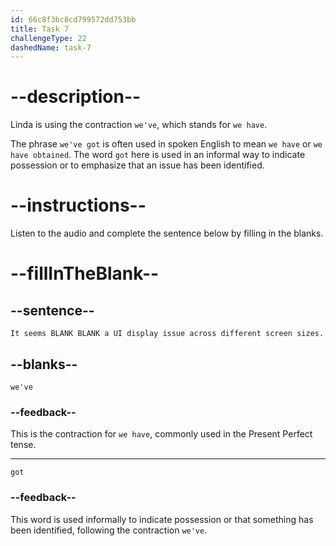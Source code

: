 ```yaml
---
id: 66c8f3bc8cd799572dd753bb
title: Task 7
challengeType: 22
dashedName: task-7
---
```

<!-- (Audio) Linda: It seems we've got a UI display issue across different screen sizes. -->

# --description--

Linda is using the contraction `we've`, which stands for `we have`.

The phrase `we've got` is often used in spoken English to mean `we have` or `we have obtained`. The word `got` here is used in an informal way to indicate possession or to emphasize that an issue has been identified.

# --instructions--

Listen to the audio and complete the sentence below by filling in the blanks.

# --fillInTheBlank--

## --sentence--

`It seems BLANK BLANK a UI display issue across different screen sizes.`

## --blanks--

`we've`

### --feedback--

This is the contraction for `we have`, commonly used in the Present Perfect tense.

---

`got`

### --feedback--

This word is used informally to indicate possession or that something has been identified, following the contraction `we've`.
